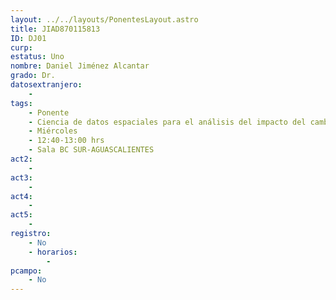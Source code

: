 ```yaml
---
layout: ../../layouts/PonentesLayout.astro
title: JIAD870115813
ID: DJ01
curp: 
estatus: Uno
nombre: Daniel Jiménez Alcantar
grado: Dr.
datosextranjero:
    - 
tags:
    - Ponente
    - Ciencia de datos espaciales para el análisis del impacto del cambio climático en la disponibilidad del agua en la Cuenca Sabines
    - Miércoles
    - 12:40-13:00 hrs
    - Sala BC SUR-AGUASCALIENTES
act2: 
    - 
act3: 
    - 
act4: 
    - 
act5: 
    - 
registro:
    - No
    - horarios:
        -
pcampo:
    - No
---
```

